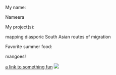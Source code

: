 <!DOCTYPE html>
<html>
  <body>
    <p>My name:</p> <p>Nameera</p>
    <p>My project(s):</p> <p>mapping diasporic South Asian routes of migration</p>
    <p>Favorite summer food:</p> <p>mangoes!</p>
    <a href="https://www.youtube.com/watch?v=YfY1lfFu8j8">a link to something fun</a>
    <!-- add an image if you like -->
    <img src="https://imagesvc.meredithcorp.io/v3/mm/image?url=https%3A%2F%2Fstatic.onecms.io%2Fwp-content%2Fuploads%2Fsites%2F23%2F2008%2F09%2F05%2Fhow-to-cut-a-mango-slice-peel.jpg" />
  </body>
</html>
